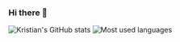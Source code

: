 ### Hi there 👋

<!--**krisdimitrov03/krisdimitrov03** is a ✨ _special_ ✨ repository because its `README.md` (this file) appears on your GitHub profile.-->

![Kristian's GitHub stats](https://github-readme-stats.vercel.app/api?username=krisdimitrov03&include_all_commits=true&theme=light&show_icons=true&layout=compact)
![Most used languages](https://github-readme-stats.vercel.app/api/top-langs/?username=krisdimitrov03&layout=compact&hide_borders=true)

<!--- 🔭 I’m currently working on ...
- 🌱 I’m currently learning ...
- 👯 I’m looking to collaborate on ...
- 🤔 I’m looking for help with ...
- 💬 Ask me about ...
- 📫 How to reach me: ...
- 😄 Pronouns: ...
- ⚡ Fun fact: ...-->

